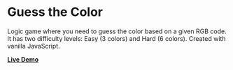# Guess the Color
Logic game where you need to guess the color based on a given RGB code. It has two difficulty levels: Easy (3 colors) and Hard (6 colors).
Created with vanilla JavaScript.

[**Live Demo**](https://niknikolaev.dev/guess-the-color-game/)